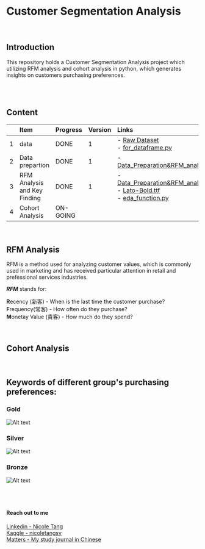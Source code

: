 # Customer Segmentation Analysis
<br>

## Introduction
This repository holds a Customer Segmentation Analysis project which utilizing RFM analysis and cohort analysis in python, which generates insights on customers purchasing preferences.<br><br>

<br>

## Content
|       | Item                             | Progress | Version | Links    |
| :---  | :---                                 | :---     |:---     |   :---   |
|   1   | data                        |      DONE|    1    |- [Raw Dataset](https://github.com/coletangsy/Recommendation-System-with-NLP/blob/main/amazon_co-ecommerce_sample.zip) <br> - [for_dataframe.py](https://github.com/coletangsy/Recommendation-System-with-NLP/blob/main/for_dataframe.py) |
|   2   | Data prepartion    |     DONE |   1     |- [Data_Preparation&RFM_analysis.ipynb](https://github.com/coletangsy/Customer-Segmentation-Analysis/blob/main/Data_Preparation%26RFM_analysis.ipynb)|
|   3   | RFM Analysis and Key Finding | DONE     | 1       | - [Data_Preparation&RFM_analysis.ipynb](https://github.com/coletangsy/Customer-Segmentation-Analysis/blob/main/Data_Preparation%26RFM_analysis.ipynb)<br>- [Lato-Bold.ttf](https://github.com/coletangsy/Customer-Segmentation-Analysis/blob/main/Lato-Bold.ttf)<br>- [eda_function.py](https://github.com/coletangsy/Customer-Segmentation-Analysis/blob/main/eda_function.py)|
|   4   | Cohort Analysis | ON-GOING |         | |

<br>

## RFM Analysis
RFM is a method used for analyzing customer values, which is commonly used in marketing and has received particular attention in retail and prefessional services industries.

***RFM*** stands for:

**R**ecency (新客) - When is the last time the customer purchase?<br>
**F**requency(常客) - How often do they purchase?<br>
**M**onetay Value (貴客) - How much do they spend?<br>

<br>

## Cohort Analysis


<br>

## Keywords of different group's purchasing preferences:
### Gold
![Alt text](https://github.com/coletangsy/Customer-Segmentation-Analysis/raw/main/image/gold.svg)

### Silver
![Alt text](https://github.com/coletangsy/Customer-Segmentation-Analysis/raw/main/image/Sliver.svg)

### Bronze
![Alt text](https://github.com/coletangsy/Customer-Segmentation-Analysis/raw/main/image/Bronze.svg)

<br>
<br>

#### Reach out to me
[Linkedin - Nicole Tang](https://www.linkedin.com/in/nicoletangsy/)<br>   [Kaggle - nicoletangsy](https://www.kaggle.com/nicoletangsy)<br>    [Matters - My study journal in Chinese](https://matters.news/@coletangsy)

